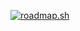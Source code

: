 [![roadmap.sh](https://roadmap.sh/card/wide/6732de3a31d65c235d1c54dc?variant=dark&roadmaps=frontend%2C67d869260ac560d683e1a84a%2Cai-engineer%2Cux-design)](https://roadmap.sh)

